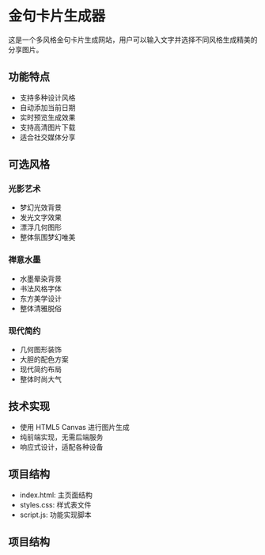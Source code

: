 # 金句卡片生成器

这是一个多风格金句卡片生成网站，用户可以输入文字并选择不同风格生成精美的分享图片。

## 功能特点

- 支持多种设计风格
- 自动添加当前日期
- 实时预览生成效果
- 支持高清图片下载
- 适合社交媒体分享

## 可选风格

### 光影艺术
- 梦幻光效背景
- 发光文字效果
- 漂浮几何图形
- 整体氛围梦幻唯美

### 禅意水墨
- 水墨晕染背景
- 书法风格字体
- 东方美学设计
- 整体清雅脱俗

### 现代简约
- 几何图形装饰
- 大胆的配色方案
- 现代简约布局
- 整体时尚大气

## 技术实现

- 使用 HTML5 Canvas 进行图片生成
- 纯前端实现，无需后端服务
- 响应式设计，适配各种设备

## 项目结构

- index.html: 主页面结构
- styles.css: 样式表文件
- script.js: 功能实现脚本

## 项目结构 